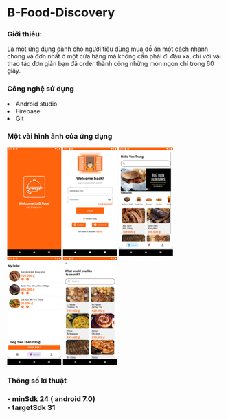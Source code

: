 # B-Food-Discovery

<h3> Giới thiêu:</h3> 
Là một ứng dụng dành cho người tiêu dùng mua đồ ăn một cách nhanh chóng và đơn nhất ở một cửa hàng mà không cần phải đi đâu xa, chỉ với vài thao tác đơn giản bạn đã order thành công những món ngon chỉ trong 60 giây.

<h3> Công nghệ sử dụng</h3>

<li> Android studio 
<li> Firebase 
<li> Git 
<h3> Một vài hình ảnh của ứng dụng</h3>

<img src="/screenshort/Screenshot_1642929318.png" width="25%" height="25%"/> <img src="/screenshort/Screenshot_1642929334.png" width="25%" height="25%"/> 
<img src="/screenshort/Screenshot_1642928562.png" width="25%" height="25%"><img src="/screenshort/Screenshot_1642928591.png" width="25%" height="25%"> <img src="/screenshort/Screenshot_1642928602.png" width="25%" height="25%">
<h3> Thông số kĩ thuật <h3/>
  - minSdk 24 ( android 7.0) <br/>
  - targetSdk 31
